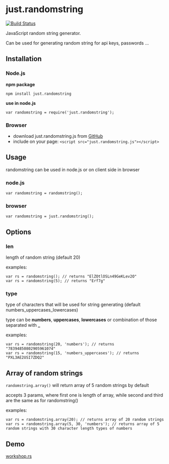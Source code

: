 # just.randomstring

[![Build Status](https://travis-ci.org/kopipejst/just.randomstring.png)](https://travis-ci.org/kopipejst/just.randomstring)


JavaScript random string generator.

Can be used for generating random string for api keys, passwords ...

## Installation

### Node.js

**npm package**

    npm install just.randomstring


**use in node.js**

    var randomstring = require('just.randomstring');

### Browser

- download just.randomstring.js from [GitHub](https://github.com/kopipejst/just.randomstring)
- include on your page: `<script src="just.randomstring.js"></script>`


## Usage

randomstring can be used in node.js or on client side in browser

### node.js

    var randomstring = randomstring();

### browser

    var randomstring = just.randomstring();
    
## Options

### len
length of random string (default 20)

examples:

    var rs = randomstring(); // returns "ElZOtlOSLn49GeKLev2O"
    var rs = randomstring(5); // returns "Erf7g"


### type
type of characters that will be used for string generating (default numbers_uppercases_lowercases)

type can be **numbers**, **uppercases**, **lowercases** or combination of those separated with **_**

examples:

    var rs = randomstring(20, 'numbers'); // returns "78394850802905961074"
    var rs = randomstring(15, 'numbers_uppercases'); // returns "PXL3AE2USI7ZDQ2"

## Array of random strings

`randomstring.array()` will return array of 5 random strings by default

accepts 3 params, where first one is length of array, while second and third are the same as for randomstring()

examples:

    var rs = randomstring.array(20); // returns array of 20 random strings
    var rs = randomstring.array(5, 30, 'numbers'); // returns array of 5 random strings with 30 character length types of numbers

## Demo
[workshop.rs](http://workshop.rs/projects/just-randomstring)

